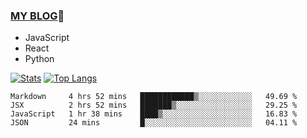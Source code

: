### [MY BLOG](https://github.com/festina-lente-z/haizhetang.github.io):hugs:
- JavaScript
- React
- Python

<!--
**festina-lente-z/festina-lente-z** is a ✨ _special_ ✨ repository because its `README.md` (this file) appears on your GitHub profile.

Here are some ideas to get you started:

- 🔭 I’m currently working on ...
- 🌱 I’m currently learning ...
- 👯 I’m looking to collaborate on ...
- 🤔 I’m looking for help with ...
- 💬 Ask me about ...
- 📫 How to reach me: ...
- 😄 Pronouns: ...
- ⚡ Fun fact: ...
-->
[![Stats](https://github-readme-stats.vercel.app/api?username=festina-lente-z&show_icons=true&count_private=true&theme=radical)](https://github.com/festina-lente-z)
[![Top Langs](https://github-readme-stats.vercel.app/api/top-langs/?username=festina-lente-z&layout=compact&theme=radical)](https://github.com/festina-lente-z)

<!--START_SECTION:waka-->
```text
Markdown     4 hrs 52 mins   ████████████▒░░░░░░░░░░░░   49.69 % 
JSX          2 hrs 52 mins   ███████▒░░░░░░░░░░░░░░░░░   29.25 % 
JavaScript   1 hr 38 mins    ████▒░░░░░░░░░░░░░░░░░░░░   16.83 % 
JSON         24 mins         █░░░░░░░░░░░░░░░░░░░░░░░░   04.11 % 
```
<!--END_SECTION:waka-->
